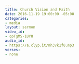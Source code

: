 ```yaml
---
title: Church Vision and Faith
date: 2016-11-19 19:00:00 -05:00
categories:
- media
layout: sermon
video_id:
- qoTgMS-1UY8
audio_id:
- https://a.clyp.it/mh3vk1f0.mp3
verses:
- none
---
```


